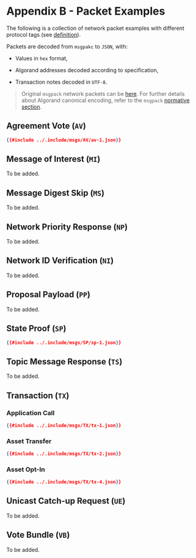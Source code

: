# Appendix B - Packet Examples

The following is a collection of network packet examples with different protocol
tags (see [definition](network-nn-notation.md#protocol-tags)).

Packets are decoded from `msgpakc` to `JSON`, with:

- Values in `hex` format,

- Algorand addresses decoded according to specification,

- Transaction notes decoded in `UTF-8`.

> Original `msgpack` network packets can be [here](https://github.com/algorandfoundation/specs/tree/mastre/src/.include/msgs).
> For further details about Algorand canonical encoding, refer to the `msgpack`
> [normative section](../crypto.md#canonical-msgpack).

## Agreement Vote (`AV`)

```json
{{#include ../.include/msgs/AV/av-1.json}}
```

## Message of Interest (`MI`)

To be added.

## Message Digest Skip (`MS`)

To be added.

## Network Priority Response (`NP`)

To be added.

## Network ID Verification (`NI`)

To be added.

## Proposal Payload (`PP`)

To be added.

## State Proof (`SP`)

```json
{{#include ../.include/msgs/SP/sp-1.json}}
```

## Topic Message Response (`TS`)

To be added.

## Transaction (`TX`)

### Application Call

```json
{{#include ../.include/msgs/TX/tx-1.json}}
```

### Asset Transfer

```json
{{#include ../.include/msgs/TX/tx-2.json}}
```

### Asset Opt-In

```json
{{#include ../.include/msgs/TX/tx-4.json}}
```

## Unicast Catch-up Request (`UE`)

To be added.

## Vote Bundle (`VB`)

To be added.